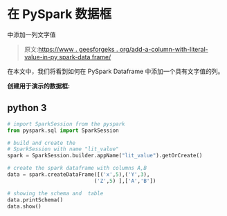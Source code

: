 # 在 PySpark 数据框

中添加一列文字值

> 原文:[https://www . geesforgeks . org/add-a-column-with-literal-value-in-py spark-data frame/](https://www.geeksforgeeks.org/add-a-column-with-the-literal-value-in-pyspark-dataframe/)

在本文中，我们将看到如何在 PySpark Dataframe 中添加一个具有文字值的列。

**创建用于演示的数据框:**

## python 3

```py
# import SparkSession from the pyspark
from pyspark.sql import SparkSession

# build and create the
# SparkSession with name "lit_value"
spark = SparkSession.builder.appName("lit_value").getOrCreate()

# create the spark dataframe with columns A,B
data = spark.createDataFrame([('x',5),('Y',3),
                            ('Z',5) ],['A','B'])

# showing the schema and  table
data.printSchema()
data.show()
```